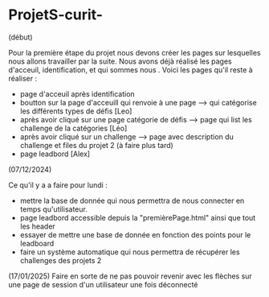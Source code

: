 # ProjetS-curit-

(début)

Pour la première étape du projet nous devons créer les pages sur lesquelles nous allons travailler par la suite.
Nous avons déjà réalisé les pages d'acceuil, identification, et qui sommes nous .
Voici les pages qu'il reste à réaliser :
- page d'acceuil après identification 
- boutton sur la page d'acceuill qui renvoie à une page --> qui catégorise les différents types de défis [Leo]
- après avoir cliqué sur une page catégorie de défis --> page qui list les challenge de la catégories [Léo]
- après avoir cliqué sur un challenge --> page avec description du challenge et files du projet 2 (à faire plus tard)
- page leadbord [Alex]


(07/12/2024)

Ce qu'il y a a faire pour lundi :
- mettre la base de donnée qui nous permettra de nous connecter en temps qu'utilisateur.
- page leadbord accessible depuis la "premièrePage.html" ainsi que tout les header
- essayer de mettre une base de donnée en fonction des points pour le leadboard
- faire un système automatique qui nous permettra de récupérer les challenges des projets 2


 (17/01/2025)
 Faire en sorte de ne pas pouvoir revenir avec les flèches sur une page de session d'un utilisateur une fois déconnecté